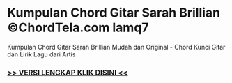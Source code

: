 
 # Kumpulan Chord Gitar Sarah Brillian ©ChordTela.com lamq7


Kumpulan Chord Gitar Sarah Brillian Mudah dan Original - Chord Kunci Gitar dan Lirik Lagu dari Artis

###  <a href="https://shortlighzx.web.app?sq=Kumpulan Chord Gitar Sarah Brillian ©ChordTela.com"> >> VERSI LENGKAP KLIK DISINI << </a>
